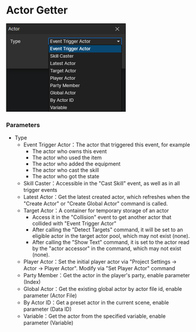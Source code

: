 # Actor Getter

![](img/actor-getter.png)

### Parameters

- Type
  - Event Trigger Actor：The actor that triggered this event, for example
    - The actor who owns this event
    - The actor who used the item
    - The actor who added the equipment
    - The actor who cast the skill
    - The actor who got the state
  - Skill Caster：Accessible in the "Cast Skill" event, as well as in all trigger events
  - Latest Actor：Get the latest created actor, which refreshes when the "Create Actor" or "Create Global Actor" command is called.
  - Target Actor：A container for temporary storage of an actor
    - Access it in the "Collision" event to get another actor that collided with "Event Trigger Actor"
    - After calling the "Detect Targets" command, it will be set to an eligible actor in the target actor pool, which may not exist (none).
    - After calling the "Show Text" command, it is set to the actor read by the "actor accessor" in the command, which may not exist (none).
  - Player Actor：Set the initial player actor via "Project Settings -> Actor -> Player Actor". Modify via "Set Player Actor" command
  - Party Member：Get the actor in the player's party, enable parameter (Index)
  - Global Actor：Get the existing global actor by actor file id, enable parameter (Actor File)
  - By Actor ID：Get a preset actor in the current scene, enable parameter (Data ID)
  - Variable：Get the actor from the specified variable, enable parameter (Variable)
